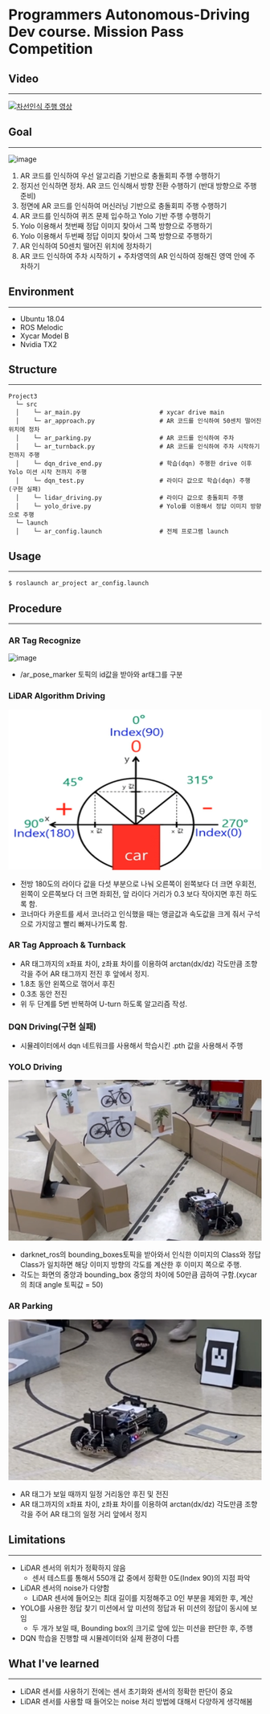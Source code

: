 # Programmers Autonomous-Driving Dev course. Mission Pass Competition

## Video
---

[![차선인식 주행 영상](https://img.youtube.com/vi/tXYGs7sStSA/0.jpg)](https://youtu.be/tXYGs7sStSA) 

## Goal
---
![image](https://user-images.githubusercontent.com/65532515/134160737-51b302eb-60bc-42e6-b3b6-248a266e1a76.png)  
1) AR 코드를 인식하여 우선 알고리즘 기반으로 충돌회피 주행 수행하기
2) 정지선 인식하면 정차. AR 코드 인식해서 방향 전환 수행하기 (반대 방향으로 주행 준비)
3) 정면에 AR 코드를 인식하여 머신러닝 기반으로 충돌회피 주행 수행하기
4) AR 코드를 인식하여 퀴즈 문제 입수하고 Yolo 기반 주행 수행하기
5) Yolo 이용해서 첫번째 정답 이미지 찾아서 그쪽 방향으로 주행하기
6) Yolo 이용해서 두번째 정답 이미지 찾아서 그쪽 방향으로 주행하기
7) AR 인식하여 50센치 떨어진 위치에 정차하기
8) AR 코드 인식하여 주차 시작하기 + 주차영역의 AR 인식하여 정해진 영역 안에 주차하기

## Environment
---
- Ubuntu 18.04
- ROS Melodic
- Xycar Model B
- Nvidia TX2

## Structure
---
~~~
Project3
  └─ src
  │    └─ ar_main.py                      # xycar drive main
  │    └─ ar_approach.py                  # AR 코드를 인식하여 50센치 떨어진 위치에 정차
  │    └─ ar_parking.py                   # AR 코드를 인식하여 주차
  │    └─ ar_turnback.py                  # AR 코드를 인식하여 주차 시작하기 전까지 주행
  │    └─ dqn_drive_end.py                # 학습(dqn) 주행한 drive 이후 Yolo 미션 시작 전까지 주행
  │    └─ dqn_test.py                     # 라이다 값으로 학습(dqn) 주행 (구현 실패)
  │    └─ lidar_driving.py                # 라이다 값으로 충돌회피 주행
  │    └─ yolo_drive.py                   # Yolo를 이용해서 정답 이미지 방향으로 주행
  └─ launch
  │    └─ ar_config.launch                # 전체 프로그램 launch
~~~

## Usage
---
~~~bash
$ roslaunch ar_project ar_config.launch
~~~

## Procedure
---
### AR Tag Recognize
![image](https://user-images.githubusercontent.com/65532515/134163007-f12ea62a-dd49-44d7-9e91-f18af40789e9.png)  
- /ar_pose_marker 토픽의 id값을 받아와 ar태그를 구분

### LiDAR Algorithm Driving
<img src="./img/lidar.png" Width="640" Height="320"/>

- 전방 180도의 라이다 값을 다섯 부분으로 나눠 오른쪽이 왼쪽보다 더 크면 우회전, 왼쪽이 오른쪽보다 더 크면 좌회전, 앞 라이다 거리가 0.3 보다 작아지면 후진 하도록 함.
- 코너마다 카운트를 세서 코너라고 인식했을 때는 앵글값과 속도값을 크게 줘서 구석으로 가지않고 빨리 빠져나가도록 함.

### AR Tag Approach & Turnback
- AR 태그까지의 x좌표 차이, z좌표 차이를 이용하여 arctan(dx/dz) 각도만큼 조향각을 주어 AR 태그까지 전진 후 앞에서 정지.
- 1.8초 동안 왼쪽으로 꺾어서 후진
- 0.3초 동안 전진
- 위 두 단계를 5번 반복하여 U-turn 하도록 알고리즘 작성.

### DQN Driving(구현 실패)
- 시뮬레이터에서 dqn 네트워크를 사용해서 학습시킨 .pth 값을 사용해서 주행

### YOLO Driving
<img src="./img/yolo.png" Width="640" Height="320"/>

- darknet_ros의 bounding_boxes토픽을 받아와서 인식한 이미지의 Class와 정답 Class가 일치하면 해당 이미지 방향의 각도를 계산한 후 이미지 쪽으로 주행.
- 각도는 화면의 중앙과 bounding_box 중앙의 차이에 50만큼 곱하여 구함.(xycar의 최대 angle 토픽값 = 50)

### AR Parking
<img src="./img/ar_parking.png" Width="640" Height="320"/>

- AR 태그가 보일 때까지 일정 거리동안 후진 및 전진
- AR 태그까지의 x좌표 차이, z좌표 차이를 이용하여 arctan(dx/dz) 각도만큼 조향각을 주어 AR 태그의 일정 거리 앞에서 정지

## Limitations
---
- LiDAR 센서의 위치가 정확하지 않음
  - 센서 테스트를 통해서 550개 값 중에서 정확한 0도(Index 90)의 지점 파악  
- LiDAR 센서의 noise가 다양함
  - LiDAR 센서에 들어오는 최대 길이를 지정해주고 0인 부분을 제외한 후, 계산  
- YOLO를 사용한 정답 찾기 미션에서 앞 미션의 정답과 뒤 미션의 정답이 동시에 보임
  - 두 개가 보일 때, Bounding box의 크기로 앞에 있는 미션을 판단한 후, 주행  
- DQN 학습을 진행할 때 시뮬레이터와 실제 환경이 다름
  
## What I've learned
---
- LiDAR 센서를 사용하기 전에는 센서 초기화와 센서의 정확한 판단이 중요
- LiDAR 센서를 사용할 때 들어오는 noise 처리 방법에 대해서 다양하게 생각해봄
